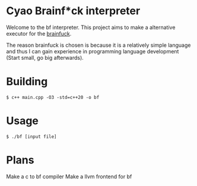 # Cyao Brainf*ck interpreter

Welcome to the bf interpreter. This project aims to make a alternative executor for the [brainfuck](https://en.wikipedia.org/wiki/Brainfuck).

The reason brainfuck is chosen is because it is a relatively simple language and thus I can gain experience in programming language development (Start small, go big afterwards).

# Building
```
$ c++ main.cpp -O3 -std=c++20 -o bf
```

# Usage
```
$ ./bf [input file]
```

# Plans
Make a c to bf compiler
Make a llvm frontend for bf
